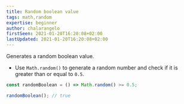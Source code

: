 ```yaml
---
title: Random boolean value
tags: math,random
expertise: beginner
author: chalarangelo
firstSeen: 2021-01-20T16:20:08+02:00
lastUpdated: 2021-01-20T16:20:08+02:00
---
```


Generates a random boolean value.

- Use `Math.random()` to generate a random number and check if it is greater than or equal to `0.5`.

```js
const randomBoolean = () => Math.random() >= 0.5;
```

```js
randomBoolean(); // true
```
